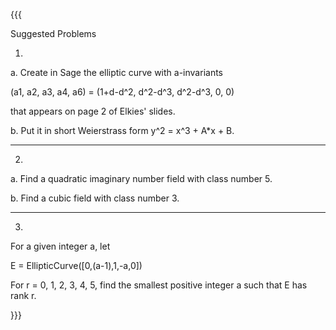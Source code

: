 {{{

Suggested Problems

1. 

a. Create in Sage the elliptic curve with a-invariants 

   (a1, a2, a3, a4, a6) = (1+d-d^2, d^2-d^3, d^2-d^3, 0, 0)

that appears on page 2 of Elkies' slides.

b. Put it in short Weierstrass form y^2 = x^3 + A*x + B.

-----------------

2.

a. Find a quadratic imaginary number field with class number 5.

b. Find a cubic field with class number 3. 

-----------------

3.

For a given integer a, let 
 
   E = EllipticCurve([0,(a-1),1,-a,0])

For r = 0, 1, 2, 3, 4, 5, find the smallest positive integer a such
that E has rank r.

}}}
